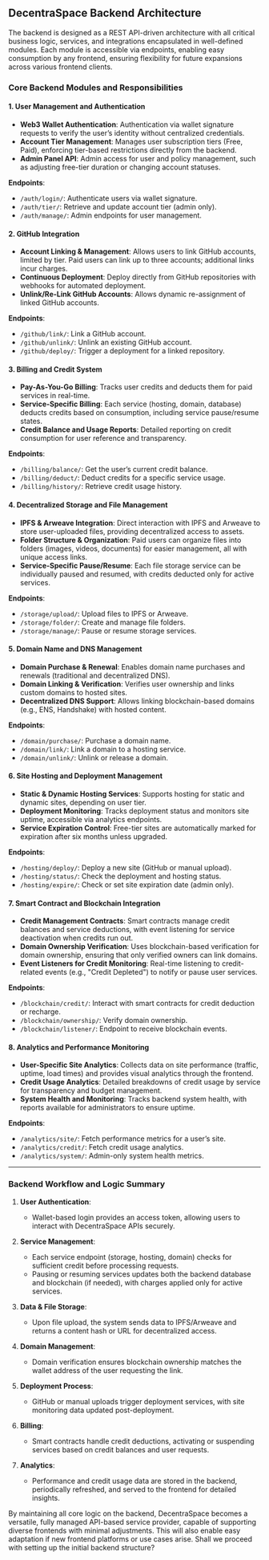 
## DecentraSpace Backend Architecture

The backend is designed as a REST API-driven architecture with all critical business logic, services, and integrations encapsulated in well-defined modules. Each module is accessible via endpoints, enabling easy consumption by any frontend, ensuring flexibility for future expansions across various frontend clients.

### Core Backend Modules and Responsibilities

#### 1. **User Management and Authentication**
   - **Web3 Wallet Authentication**: Authentication via wallet signature requests to verify the user’s identity without centralized credentials.
   - **Account Tier Management**: Manages user subscription tiers (Free, Paid), enforcing tier-based restrictions directly from the backend.
   - **Admin Panel API**: Admin access for user and policy management, such as adjusting free-tier duration or changing account statuses.
   
   **Endpoints**:
   - `/auth/login/`: Authenticate users via wallet signature.
   - `/auth/tier/`: Retrieve and update account tier (admin only).
   - `/auth/manage/`: Admin endpoints for user management.

#### 2. **GitHub Integration**
   - **Account Linking & Management**: Allows users to link GitHub accounts, limited by tier. Paid users can link up to three accounts; additional links incur charges.
   - **Continuous Deployment**: Deploy directly from GitHub repositories with webhooks for automated deployment.
   - **Unlink/Re-Link GitHub Accounts**: Allows dynamic re-assignment of linked GitHub accounts.

   **Endpoints**:
   - `/github/link/`: Link a GitHub account.
   - `/github/unlink/`: Unlink an existing GitHub account.
   - `/github/deploy/`: Trigger a deployment for a linked repository.

#### 3. **Billing and Credit System**
   - **Pay-As-You-Go Billing**: Tracks user credits and deducts them for paid services in real-time.
   - **Service-Specific Billing**: Each service (hosting, domain, database) deducts credits based on consumption, including service pause/resume states.
   - **Credit Balance and Usage Reports**: Detailed reporting on credit consumption for user reference and transparency.

   **Endpoints**:
   - `/billing/balance/`: Get the user’s current credit balance.
   - `/billing/deduct/`: Deduct credits for a specific service usage.
   - `/billing/history/`: Retrieve credit usage history.

#### 4. **Decentralized Storage and File Management**
   - **IPFS & Arweave Integration**: Direct interaction with IPFS and Arweave to store user-uploaded files, providing decentralized access to assets.
   - **Folder Structure & Organization**: Paid users can organize files into folders (images, videos, documents) for easier management, all with unique access links.
   - **Service-Specific Pause/Resume**: Each file storage service can be individually paused and resumed, with credits deducted only for active services.

   **Endpoints**:
   - `/storage/upload/`: Upload files to IPFS or Arweave.
   - `/storage/folder/`: Create and manage file folders.
   - `/storage/manage/`: Pause or resume storage services.

#### 5. **Domain Name and DNS Management**
   - **Domain Purchase & Renewal**: Enables domain name purchases and renewals (traditional and decentralized DNS).
   - **Domain Linking & Verification**: Verifies user ownership and links custom domains to hosted sites.
   - **Decentralized DNS Support**: Allows linking blockchain-based domains (e.g., ENS, Handshake) with hosted content.

   **Endpoints**:
   - `/domain/purchase/`: Purchase a domain name.
   - `/domain/link/`: Link a domain to a hosting service.
   - `/domain/unlink/`: Unlink or release a domain.

#### 6. **Site Hosting and Deployment Management**
   - **Static & Dynamic Hosting Services**: Supports hosting for static and dynamic sites, depending on user tier.
   - **Deployment Monitoring**: Tracks deployment status and monitors site uptime, accessible via analytics endpoints.
   - **Service Expiration Control**: Free-tier sites are automatically marked for expiration after six months unless upgraded.

   **Endpoints**:
   - `/hosting/deploy/`: Deploy a new site (GitHub or manual upload).
   - `/hosting/status/`: Check the deployment and hosting status.
   - `/hosting/expire/`: Check or set site expiration date (admin only).

#### 7. **Smart Contract and Blockchain Integration**
   - **Credit Management Contracts**: Smart contracts manage credit balances and service deductions, with event listening for service deactivation when credits run out.
   - **Domain Ownership Verification**: Uses blockchain-based verification for domain ownership, ensuring that only verified owners can link domains.
   - **Event Listeners for Credit Monitoring**: Real-time listening to credit-related events (e.g., "Credit Depleted") to notify or pause user services.

   **Endpoints**:
   - `/blockchain/credit/`: Interact with smart contracts for credit deduction or recharge.
   - `/blockchain/ownership/`: Verify domain ownership.
   - `/blockchain/listener/`: Endpoint to receive blockchain events.

#### 8. **Analytics and Performance Monitoring**
   - **User-Specific Site Analytics**: Collects data on site performance (traffic, uptime, load times) and provides visual analytics through the frontend.
   - **Credit Usage Analytics**: Detailed breakdowns of credit usage by service for transparency and budget management.
   - **System Health and Monitoring**: Tracks backend system health, with reports available for administrators to ensure uptime.

   **Endpoints**:
   - `/analytics/site/`: Fetch performance metrics for a user’s site.
   - `/analytics/credit/`: Fetch credit usage analytics.
   - `/analytics/system/`: Admin-only system health metrics.

---

### Backend Workflow and Logic Summary

1. **User Authentication**:
   - Wallet-based login provides an access token, allowing users to interact with DecentraSpace APIs securely.
   
2. **Service Management**:
   - Each service endpoint (storage, hosting, domain) checks for sufficient credit before processing requests.
   - Pausing or resuming services updates both the backend database and blockchain (if needed), with charges applied only for active services.

3. **Data & File Storage**:
   - Upon file upload, the system sends data to IPFS/Arweave and returns a content hash or URL for decentralized access.
   
4. **Domain Management**:
   - Domain verification ensures blockchain ownership matches the wallet address of the user requesting the link.
   
5. **Deployment Process**:
   - GitHub or manual uploads trigger deployment services, with site monitoring data updated post-deployment.

6. **Billing**:
   - Smart contracts handle credit deductions, activating or suspending services based on credit balances and user requests.

7. **Analytics**:
   - Performance and credit usage data are stored in the backend, periodically refreshed, and served to the frontend for detailed insights.

By maintaining all core logic on the backend, DecentraSpace becomes a versatile, fully managed API-based service provider, capable of supporting diverse frontends with minimal adjustments. This will also enable easy adaptation if new frontend platforms or use cases arise. Shall we proceed with setting up the initial backend structure?